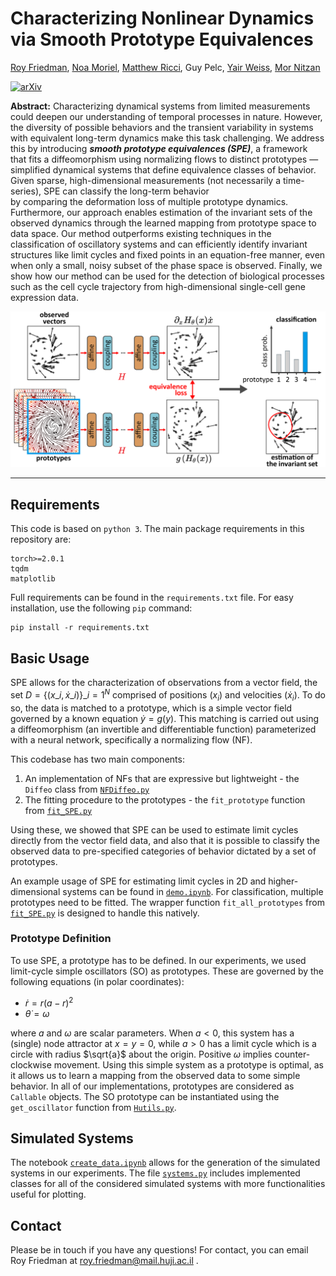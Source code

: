 # Characterizing Nonlinear Dynamics via Smooth Prototype Equivalences
[Roy Friedman](https://friedmanroy.github.io/), [Noa Moriel](https://nomoriel.github.io/), [Matthew Ricci](https://www.matthew-ricci.net/), Guy Pelc, [Yair Weiss](https://www.cs.huji.ac.il/~yweiss/), [Mor Nitzan](https://www.nitzanlab.com/)

[![arXiv](https://img.shields.io/badge/arXiv-2503.10336-red.svg)](https://arxiv.org/abs/2503.10336)


**Abstract:** Characterizing dynamical systems from limited measurements could deepen our understanding of temporal processes in nature. However, the diversity of possible behaviors and the transient variability in systems with equivalent long-term dynamics make this task challenging.
  We address this by introducing _**smooth prototype equivalences (SPE)**_, a framework that fits a diffeomorphism using normalizing flows to distinct prototypes — simplified dynamical systems that define equivalence classes of behavior. 
  Given sparse, high-dimensional measurements (not necessarily a time-series), SPE can classify the long-term behavior  
 by comparing the deformation loss of multiple prototype dynamics. Furthermore, our approach enables estimation of the invariant sets of the observed dynamics through the learned mapping from prototype space to data space. Our method outperforms existing techniques in the classification of oscillatory systems and can efficiently identify invariant structures like limit cycles and fixed points in an equation-free manner, even when only a small, noisy subset of the phase space is observed.  Finally, we show how our method can be used for the detection of biological processes such as the cell cycle trajectory from high-dimensional single-cell gene expression data.

![](https://github.com/nitzanlab/prototype-equivalences/blob/main/assets/schematic.png)

---

## Requirements

This code is based on `python 3`. The main package requirements in this repository are:
```
torch>=2.0.1
tqdm
matplotlib
```
Full requirements can be found in the `requirements.txt` file. For easy installation, use the following `pip` command:
```
pip install -r requirements.txt
```

## Basic Usage

SPE allows for the characterization of observations from a vector field, the set $D=\{(x\_i,\dot{x}\_i)\}\_{i=1}^N$  comprised of positions ($x_i$) and velocities ($\dot{x}_i$). To do so, the data is matched to a prototype, which is a simple vector field governed by a known equation $\dot{y}=g(y)$. This matching is carried out using a diffeomorphism (an invertible and differentiable function) parameterized with a neural network, specifically a normalizing flow (NF).

This codebase has two main components: 
1. An implementation of NFs that are expressive but lightweight - the `Diffeo` class from [`NFDiffeo.py`](https://github.com/nitzanlab/prototype-equivalences/blob/main/NFDiffeo.py)
2. The fitting procedure to the prototypes - the `fit_prototype` function from [`fit_SPE.py`](https://github.com/nitzanlab/prototype-equivalences/blob/main/fit_SPE.py)

Using these, we showed that SPE can be used to estimate limit cycles directly from the vector field data, and also that it is possible to classify the observed data to pre-specified categories of behavior dictated by a set of prototypes.

An example usage of SPE for estimating limit cycles in 2D and higher-dimensional systems can be found in [`demo.ipynb`](https://github.com/nitzanlab/prototype-equivalences/blob/main/demo.ipynb). For classification, multiple prototypes need to be fitted. The wrapper function `fit_all_prototypes` from [`fit_SPE.py`](https://github.com/nitzanlab/prototype-equivalences/blob/main/fit_SPE.py) is designed to handle this natively. 

### Prototype Definition

To use SPE, a prototype has to be defined. In our experiments, we used limit-cycle simple oscillators (SO) as prototypes. These are governed by the following equations (in polar coordinates):
- $\dot{r}=r(a-r)^2$
- $\dot{\theta}=\omega$
  
where $a$ and $\omega$ are scalar parameters. When $a<0$, this system has a (single) node attractor at $x=y=0$, while $a>0$ has a limit cycle which is a circle with radius $\sqrt{a}$  about the origin. Positive $\omega$ implies counter-clockwise movement. Using this simple system as a prototype is optimal, as it allows us to learn a mapping from the observed data to some simple behavior. In all of our implementations, prototypes are considered as `Callable` objects. The SO prototype can be instantiated using the `get_oscillator` function from [`Hutils.py`](https://github.com/nitzanlab/prototype-equivalences/blob/main/Hutils.py).

## Simulated Systems

The notebook [`create_data.ipynb`](https://github.com/nitzanlab/prototype-equivalences/blob/main/create_data.ipynb) allows for the generation of the simulated systems in our experiments. The file [`systems.py`](https://github.com/nitzanlab/prototype-equivalences/blob/main/systems.py) includes implemented classes for all of the considered simulated systems with more functionalities useful for plotting. 
<!-- Much of these are adapted, almost as is, from [time-warp-attend](https://github.com/nitzanlab/time-warp-attend). -->

## Contact

Please be in touch if you have any questions! For contact, you can email Roy Friedman at roy.friedman@mail.huji.ac.il .